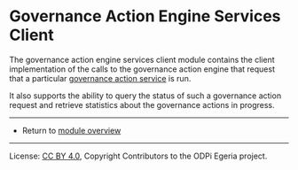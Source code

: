 <!-- SPDX-License-Identifier: CC-BY-4.0 -->
<!-- Copyright Contributors to the ODPi Egeria project. -->

# Governance Action Engine Services Client

The governance action engine services client module contains the client
implementation of the calls to the governance action engine
that request that a particular
[governance action service](../../../frameworks/governance-action-framework/docs/governance-action-service.md)
is run.

It also supports the ability to query the status of such a governance action request and
retrieve statistics about the governance actions in progress.

----
* Return to [module overview](..)

----
License: [CC BY 4.0](https://creativecommons.org/licenses/by/4.0/),
Copyright Contributors to the ODPi Egeria project.